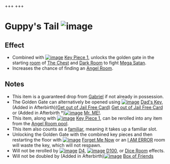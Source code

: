 +++
+++

 # Guppy's Tail ![image](/image/Guppy%27s_Tail.png) 


Effect
--------


* Combined with [![image](/image/Key_Piece_1.png)](/wiki/Key_Piece_1 "Key Piece 1") [Key Piece 1](/wiki/Key_Piece_1 "Key Piece 1"), unlocks the golden gate in the starting [room](/wiki/Rooms "Rooms") of [The Chest](/wiki/The_Chest "The Chest") and [Dark Room](/wiki/Dark_Room "Dark Room") to fight [Mega Satan](/wiki/Mega_Satan "Mega Satan").
* Increases the chance of finding an [Angel Room](/wiki/Angel_Room "Angel Room").


Notes
-------


* This item is a guaranteed drop from [Gabriel](/wiki/Angel#Gabriel "Angel") if not already in possession.
* The Golden Gate can alternatively be opened using [![image](/image/Dad%27s_Key.png)](/wiki/Dad%27s_Key "Dad's Key") [Dad's Key](/wiki/Dad%27s_Key "Dad's Key"), (Added in Afterbirth)[(Get out of Jail Free Card)](/wiki/Get_out_of_Jail_Free_Card "Get out of Jail Free Card") [Get out of Jail Free Card](/wiki/Get_out_of_Jail_Free_Card "Get out of Jail Free Card") or (Added in Afterbirth †)[![image](/image/Mr._ME!.png)](/wiki/Mr._ME! "Mr. ME!") [Mr. ME!](/wiki/Mr._ME! "Mr. ME!").
* This item, along with [![image](/image/Key_Piece_1.png)](/wiki/Key_Piece_1 "Key Piece 1") [Key Piece 1](/wiki/Key_Piece_1 "Key Piece 1"), can be rerolled into any item from the [Angel Room pool](/wiki/Item_Pool#Angel_Room "Item Pool").
* This item also counts as a [familiar](/wiki/Familiar "Familiar"), meaning it takes up a familiar slot.
* Unlocking the Golden Gate with the combined key pieces and then restarting the floor with [![image](/image/Forget_Me_Now.png)](/wiki/Forget_Me_Now "Forget Me Now") [Forget Me Now](/wiki/Forget_Me_Now "Forget Me Now") or an [I AM ERROR](/wiki/I_AM_ERROR "I AM ERROR") room will waste the key, which will not respawn.
* Will not be rerolled by [![image](/image/D4.png)](/wiki/D4 "D4") [D4](/wiki/D4 "D4"), [![image](/image/D100.png)](/wiki/D100 "D100") [D100](/wiki/D100 "D100"), or [Dice Room](/wiki/Dice_Room "Dice Room") effects.
* Will not be doubled by (Added in Afterbirth)[![image](/image/Box_of_Friends.png)](/wiki/Box_of_Friends "Box of Friends") [Box of Friends](/wiki/Box_of_Friends "Box of Friends")


